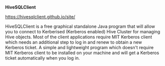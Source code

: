 **HiveSQLClient**

https://hivesqlclient.github.io/site/

HiveSQLClient is a free graphical standalone Java program that will allow you to connect to Kerberised (Kerberos enabled) Hive Cluster for managing Hive objects. Most of the client applications require MIT Kerberos client which needs an additional step to log in and renew to obtain a new Kerberos ticket. A simple and lightweight program which doesn't require MIT Kerberos client to be installed on your machine and will get a Kerberos ticket automatically when you log in.
